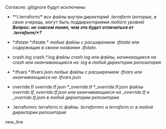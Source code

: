 Согласно .gitignore будут исключены:

- \*\*/.terraform/\*
*все файлы внутри директорий .terraform (которые, в свою очередь, могут быть поддиректориями любого уровня)*
***Вопрос: не совсем понял, чем это будет отличаться от .terraform/\*?***

- \*.tfstate
\*.tfstate.\*
*любые файлы с расширением .tfstate или содержащие в своем названии .tfstate.*

- crash.log
crash.*.log
*файлы crash.log или файлы, начинающиеся на crash или оканчивающиеся на .log в любой директории репозитория*

- \*.tfvars
\*.tfvars.json
*любые файлы с расширением .tfvars или оканчивающиеся на .tfvars.json*

- override.tf
override.tf.json
\*_override.tf
\*_override.tf.json
*файлы override.tf, override.tf.json или оканчивающиеся на _override.tf и _override.tf.json в любой директории репозитория*

- .terraformrc
terraform.rc
*файлы .terraformrc и terraform.rc в любой директории репозитория*

new_line
